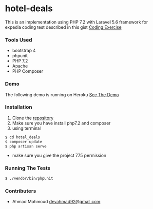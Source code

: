 # hotel-deals
This is an implementation using PHP 7.2 with Laravel 5.6 framework for expedia coding test described in this gist [Coding Exercise](https://gist.github.com/Jun-Dai/6101aadf80e47e6c46a3)

### Tools Used
- bootstrap 4
- phpunit
- PHP 7.2
- Apache
- PHP Composer
### Demo
The following demo is running on Heroku
[See The Demo](https://pacific-lowlands-72399.herokuapp.com/)

### Installation
1. Clone the [repository](https://github.com/devahmad92/hotel-deals)
2. Make sure you have install php7.2 and composer
3. using terminal 
```bash
$ cd hotel_deals
$ composer update
$ php artisan serve
```
- make sure you give the project 775 permission


### Running The Tests
```bash
$ ./vendor/bin/phpunit
```

### Contributers
- Ahmad Mahmoud <devahmad92@gmail.com>
